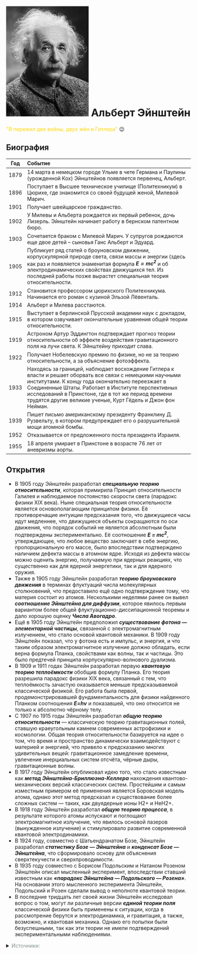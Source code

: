 <style>sd{color:rgb(129, 145, 134);}</style>
<style>x2{color:rgb(255, 215, 0);}</style>


# ![Фото](/img/Albert_Einstein_Head.jpg) Альберт Эйнштейн  
<x2>"Я пережил две войны, двух жён и Гитлера"</x2> 😉

## Биография

|Год|Событие|
|:-------------:|:-------------|
|1879|14 марта в немецком городе Ульме в чете Германа и Паулины (урожденной Кох) Эйнштейнов появляется первенец, Альберт.|
|1896|Поступает в Высшее техническое училище (Политехникум) в Цюрихе, где знакомится со своей будущей женой, Милевой Марич.
|1901|Получает швейцарское гражданство.
|1902|У Милевы и Альберта рождается их первый ребенок, дочь Лизерль. Эйнштейн начинает работу в бернском патентном бюро.
|1903|Сочетается браком с Милевой Марич. У супругов рождаются еще двое детей – сыновья Ганс Альберт и Эдуард.
|1905|Публикует ряд статей о броуновском движении, корпускулярной природе света, связи массы и энергии (здесь как раз и появляется знаменитая формула ***$E=mc^2$*** и об электродинамических свойствах движущихся тел. Из последней работы позже вырастет специальная теория относительности.
|1912|Становится профессором цюрихского Политехникума. Начинается его роман с кузиной Эльзой Лёвенталь.
|1914|Альберт и Милева расстаются.
|1915|Выступает в берлинской Прусской академии наук с докладом, в котором озвучивает окончательные уравнения общей теории относительности.
|1919|Астроном Артур Эддингтон подтверждает прогноз теории относительности об эффекте воздействия гравитационного поля на лучи света. К Эйнштейну приходит слава.
|1922|Получает Нобелевскую премию по физике, но не за теорию относительности, а за объяснение фотоэффекта.
|1933|Находясь за границей, наблюдает восхождение Гитлера к власти и решает оборвать все связи с немецкими научными институтами. К концу года окончательно переезжает в Соединенные Штаты. Работает в Институте перспективных исследований в Принстоне, где в тот же период времени трудятся другие великие ученые, Курт Гёдель и Джон фон Нейман.
|1939|Пишет письмо американскому президенту Франклину Д. Рузвельту, в котором предупреждает его о разрушительной мощи атомной бомбы.
|1952|Отказывается от предложенного поста президента Израиля.
|1955|18 апреля умирает в Принстоне в возрасте 76 лет от аневризмы аорты.

## Открытия  

- В 1905 году Эйнштейн разработал ***специальную теорию относительности***, которая примирила Принцип относительности Галилея и наблюдаемое постоянство скорости света (парадокс физики XIX века). Ныне специальная теория относительности является основополагающим принципом физики. Её противоречащие интуиции предсказания того, что движущиеся часы идут медленнее, что движущиеся объекты сокращаются по оси движения, что порядок событий не является абсолютным были подтверждены экспериментально. Её соотношение ***E = mc<sup>2</sup>***, утверждающее, что любое вещество заключает в себе энергию, пропорциональную его массе, было впоследствии подтверждено наличием дефекта массы в атомном ядре. Исходя из дефекта массы можно оценить энергию, получаемую при ядерных реакциях, что существенно как для ядерной энергетики, так и для ядерного оружия.
- Также в 1905 году Эйнштейн разработал ***теорию броуновского движения*** в терминах флуктуаций числа молекулярных столкновений, что предоставило ещё одно подтверждение тому, что материя состоит из атомов. Несколькими неделями ранее он вывел ***соотношение Эйнштейна для диффузии***, которое явилось первым вариантом более общей флуктуационно-диссипационной теоремы и дало хорошую оценку ***Числа Авогадро***.
- Ещё в 1905 году Эйнштейн предположил ***существование фотона — элементарной частицы***, связанной с электромагнитным излучением, что стало основой квантовой механики. В 1909 году Эйнштейн показал, что у фотона есть и импульс, и энергия, и что таким образом электромагнитное излучение должно обладать, если верна формула Планка, свойствами как волны, так и частицы. Это было предтечей принципа корпускулярно-волнового дуализма.
- В 1909 и 1911 годах Эйнштейн разработал первую ***квантовую теорию теплоёмкости*** обобщив формулу Планка. Его теория разрешила парадокс физики XIX века, связанный с тем, что теплоёмкость зачастую оказывается меньше предсказываемой классической физикой. Его работа была первой, продемонстрировавшей фундаментальность для физики найденного Планком соотношения ***E=hν*** и показавшей, что оно относится не только к абсолютно чёрному телу.
- С 1907 по 1915 годы Эйнштейн разработал ***общую теорию относительности*** — классическую теорию гравитационных полей, ставшую краеугольным камнем современных астрофизики и космологии. Общая теория относительности базируется на идее о том, что время и пространство динамически взаимодействуют с материей и энергией, что привело к предсказанию многих удивительных вещей: гравитационное замедление времени, увлечение инерциальных систем отсчёта, чёрные дыры, гравитационные волны.
- В 1917 году Эйнштейн опубликовал идею того, что стало известным как ***метод Эйнштейна-Бриллюэна-Келлера*** нахождения квантово-механических версий классических систем. Простейшим и самым изместным примером её применения является Боровская модель атома, однако этот метод предсказал и существование более сложных систем — таких, как двуядерные ионы H2+ и HeH2+.
- В 1918 году Эйнштейн разработал ***общую теорию процесса***, в результате которого атомы испускают и поглощают электромагнитное излучение, что явилось основой лазеров (вынужденное излучение) и стимулировало развитие современной квантовой электродинамики.
- В 1924 году, совместно с Шатьендранатом Бозе, Эйнштейн разработал ***статистику Бозе — Эйнштейна*** и ***конденсат Бозе — Эйнштейна***, что сформировало основу для объяснения сверхтекучести и сверхпроводимости.
- В 1935 году совместно с Борисом Подольским и Натаном Розеном Эйнштейн описал мысленный эксперимент, впоследствии ставший известным как ***«парадокс Эйнштейна — Подольского — Розена»***. На основании этого мысленного эксперимента Эйнштейн, Подольский и Розен сделали вывод о неполноте квантовой теории.
- В последние тридцать лет своей жизни Эйнштейн исследовал вопрос о том, могут ли различные версии ***единой теории поля*** классической физики быть применены к ситуации, когда в рассмотрение берутся и электродинамика, и гравитация, а также, возможно, и квантовая механика. Однако его попытки были безуспешными, так как эти теории не имели подтверждений экспериментальными наблюдениями.

<details><summary><sd>Источники:</sd></summary> 

- [wikipedia.org](https://ru.wikipedia.org/)  
- [rulit.me](https://www.rulit.me/)

</details>